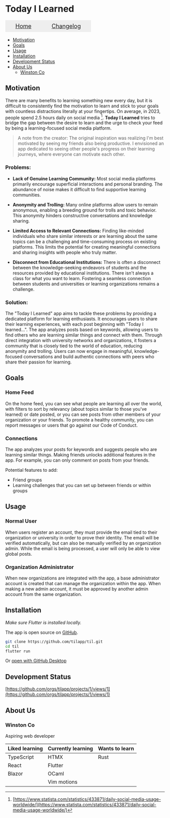 <!-- omit in toc -->
# Today I Learned

<style>
nav {
  display: flex;
  flex-direction: row;
  margin-bottom: 1rem;
}

nav > a {
  font-size: 18px;
  padding: .5rem 2rem;
  background: #eee;
  outline: 0px solid;
}

nav > a:hover {
  outline: 1px solid;
  text-decoration: none;
}
</style>

<nav>
  <a href="/">Home</a>
  <a href="/CHANGELOG">Changelog</a>
</nav>

- [Motivation](#motivation)
- [Goals](#goals)
- [Usage](#usage)
- [Installation](#installation)
- [Development Status](#development-status)
- [About Us](#about-us)
  - [Winston Co](#winston-co)

## Motivation

There are many benefits to learning something new every day, but it is difficult to consistently find the motivation to learn and stick to your goals with countless distractions literally at your fingertips. On average, in 2023, people spend 2.5 hours daily on social media [^1]. **Today I Learned** tries to bridge the gap between the desire to learn and the urge to check your feed by being a learning-focused social media platform.

> A note from the creator: The original inspiration was realizing I'm best motivated by seeing my friends also being productive. I envisioned an app dedicated to seeing other people's progress on their learning journeys, where everyone can motivate each other.

<!-- omit in toc -->
### Problems:

- **Lack of Genuine Learning Community:** Most social media platforms primarily encourage superficial interactions and personal branding. The abundance of noise makes it difficult to find supportive learning communities.

- **Anonymity and Trolling:** Many online platforms allow users to remain anonymous, enabling a breeding ground for trolls and toxic behavior. This anonymity hinders constructive conversations and knowledge sharing.

- **Limited Access to Relevant Connections:** Finding like-minded individuals who share similar interests or are learning about the same topics can be a challenging and time-consuming process on existing platforms. This limits the potential for creating meaningful connections and sharing insights with people who truly matter.

- **Disconnect from Educational Institutions:** There is often a disconnect between the knowledge-seeking endeavors of students and the resources provided by educational institutions. There isn't always a class for what you want to learn. Fostering a seamless connection between students and universities or learning organizations remains a challenge.

<!-- omit in toc -->
### Solution:

The "Today I Learned" app aims to tackle these problems by providing a dedicated platform for learning enthusiasts. It encourages users to share their learning experiences, with each post beginning with "Today I learned...". The app analyzes posts based on keywords, allowing users to find others who are learning similar things and connect with them. Through direct integration with university networks and organizations, it fosters a community that is closely tied to the world of education, reducing anonymity and trolling. Users can now engage in meaningful, knowledge-focused conversations and build authentic connections with peers who share their passion for learning.

## Goals

<!-- omit in toc -->
### Home Feed

On the home feed, you can see what people are learning all over the world, with filters to sort by relevancy (about topics similar to those you've learned) or date posted, or you can see posts from other members of your organization or your friends. To promote a healthy community, you can report messages or users that go against our Code of Conduct.

<!-- omit in toc -->
### Connections

The app analyzes your posts for keywords and suggests people who are learning similar things. Making friends unlocks additional features in the app. For example, you can only comment on posts from your friends.

Potential features to add:
- Friend groups
- Learning challenges that you can set up between friends or within groups

## Usage

<!-- omit in toc -->
### Normal User

When users register an account, they must provide the email tied to their organization or university in order to prove their identity. The email will be verified automatically, but can also be manually verified by an organization admin. While the email is being processed, a user will only be able to view global posts.

<!-- omit in toc -->
### Organization Administrator

When new organizations are integrated with the app, a base administrator account is created that can manage the organization within the app. When making a new admin account, it must be approved by another admin account from the same  organization.

## Installation

_Make sure Flutter is installed locally._

The app is open source on [GitHub](https://github.com/tilapp/til).

```sh
git clone https://github.com/tilapp/til.git
cd til
flutter run
```

Or [open with GitHub Desktop](x-github-client://openRepo/https://github.com/tilapp/til)

## Development Status

[https://github.com/orgs/tilapp/projects/1/views/1](https://github.com/orgs/tilapp/projects/1/views/1)

## About Us

### Winston Co
Aspiring web developer

| Liked learning | Currently learning | Wants to learn |
| -------------- | ------------------ | -------------- |
| TypeScript     | HTMX               | Rust           |
| React          | Flutter            |                |
| Blazor         | OCaml              |                |
|                | Vim motions        |                |

[^1]: [https://www.statista.com/statistics/433871/daily-social-media-usage-worldwide/](https://www.statista.com/statistics/433871/daily-social-media-usage-worldwide/)

